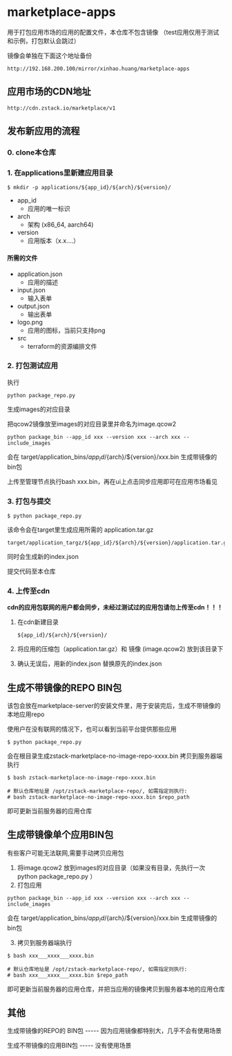 # marketplace-apps
用于打包应用市场的应用的配置文件，本仓库不包含镜像 （test应用仅用于测试和示例，打包默认会跳过）

镜像会单独在下面这个地址备份
```
http://192.168.200.100/mirror/xinhao.huang/marketplace-apps
```

## 应用市场的CDN地址
```
http://cdn.zstack.io/marketplace/v1
```

## 发布新应用的流程
### 0. clone本仓库

### 1. 在applications里新建应用目录
```
$ mkdir -p applications/${app_id}/${arch}/${version}/
```
- app_id  
  - 应用的唯一标识
- arch    
  - 架构 (x86_64, aarch64)
- version 
  - 应用版本（x.x....）

#### 所需的文件
- application.json 
  - 应用的描述
- input.json
  - 输入表单
- output.json
  - 输出表单
- logo.png
  - 应用的图标，当前只支持png
- src
  - terraform的资源编排文件

### 2. 打包测试应用

执行
```
python package_repo.py 
```
生成images的对应目录

把qcow2镜像放至images的对应目录里并命名为image.qcow2

```
python package_bin --app_id xxx --version xxx --arch xxx --include_images
```
会在 target/application_bins/${app_id}/${arch}/${version}/xxx.bin 生成带镜像的bin包

上传至管理节点执行bash xxx.bin，再在ui上点击同步应用即可在应用市场看见


### 3. 打包与提交
```
$ python package_repo.py
```

该命令会在target里生成应用所需的 application.tar.gz

```
target/application_targz/${app_id}/${arch}/${version}/application.tar.gz
```

同时会生成新的index.json

提交代码至本仓库

### 4. 上传至cdn

**cdn的应用包联网的用户都会同步，未经过测试过的应用包请勿上传至cdn！！！**

1. 在cdn新建目录
    ```
    ${app_id}/${arch}/${version}/
    ```

2. 将应用的压缩包（application.tar.gz）和 镜像 (image.qcow2) 放到该目录下

3. 确认无误后，用新的index.json 替换原先的index.json




## 生成不带镜像的REPO BIN包
该包会放在marketplace-server的安装文件里，用于安装完后，生成不带镜像的本地应用repo

使用户在没有联网的情况下，也可以看到当前平台提供那些应用
```
$ python package_repo.py 
```

会在根目录生成zstack-marketplace-no-image-repo-xxxx.bin
拷贝到服务器端执行
```
$ bash zstack-marketplace-no-image-repo-xxxx.bin

# 默认仓库地址是 /opt/zstack-marketplace-repo/, 如需指定则执行:
# bash zstack-marketplace-no-image-repo-xxxx.bin $repo_path

```
即可更新当前服务器的应用仓库


## 生成带镜像单个应用BIN包
有些客户可能无法联网,需要手动拷贝应用包

1. 将image.qcow2 放到images的对应目录（如果没有目录，先执行一次 python package_repo.py ）
2. 打包应用
  ```
  python package_bin --app_id xxx --version xxx --arch xxx --include_images
  ```
  
  会在 target/application_bins/${app_id}/${arch}/${version}/xxx.bin
  生成带镜像的bin包

3. 拷贝到服务器端执行
  ```
  $ bash xxx___xxxx___xxxx.bin
  
  # 默认仓库地址是 /opt/zstack-marketplace-repo/, 如需指定则执行:
  # bash xxx___xxxx___xxxx.bin $repo_path
  ```
  即可更新当前服务器的应用仓库，并把当应用的镜像拷贝到服务器本地的应用仓库

## 其他
生成带镜像的REPO的 BIN包 ----- 因为应用镜像都特别大，几乎不会有使用场景

生成不带镜像的应用BIN包 ----- 没有使用场景

